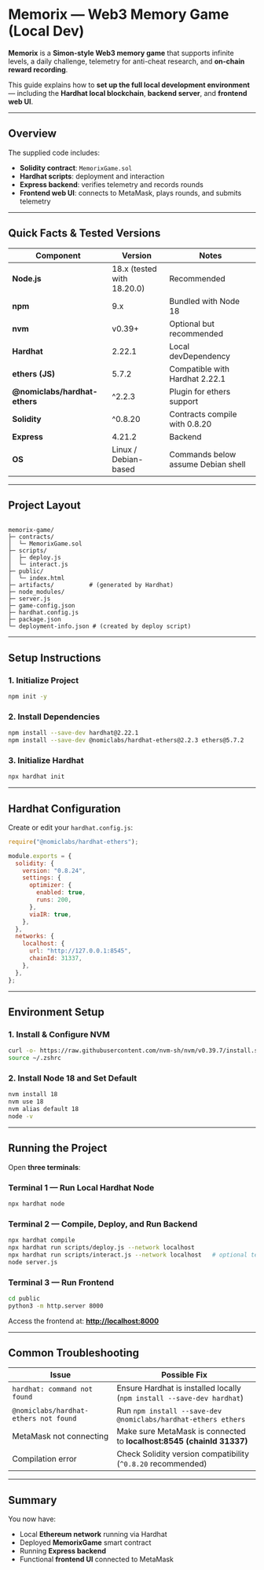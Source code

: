 
# Memorix — Web3 Memory Game (Local Dev)

**Memorix** is a **Simon-style Web3 memory game** that supports infinite levels, a daily challenge, telemetry for anti-cheat research, and **on-chain reward recording**.

This guide explains how to **set up the full local development environment** — including the **Hardhat local blockchain**, **backend server**, and **frontend web UI**.

---

## Overview

The supplied code includes:

- **Solidity contract**: `MemorixGame.sol`
- **Hardhat scripts**: deployment and interaction
- **Express backend**: verifies telemetry and records rounds
- **Frontend web UI**: connects to MetaMask, plays rounds, and submits telemetry

---

## Quick Facts & Tested Versions

| Component | Version | Notes |
|------------|----------|-------|
| **Node.js** | 18.x (tested with 18.20.0) | Recommended |
| **npm** | 9.x | Bundled with Node 18 |
| **nvm** | v0.39+ | Optional but recommended |
| **Hardhat** | 2.22.1 | Local devDependency |
| **ethers (JS)** | 5.7.2 | Compatible with Hardhat 2.22.1 |
| **@nomiclabs/hardhat-ethers** | ^2.2.3 | Plugin for ethers support |
| **Solidity** | ^0.8.20 | Contracts compile with 0.8.20 |
| **Express** | 4.21.2 | Backend |
| **OS** | Linux / Debian-based | Commands below assume Debian shell |

---

## Project Layout

```

memorix-game/
├─ contracts/
│  └─ MemorixGame.sol
├─ scripts/
│  ├─ deploy.js
│  └─ interact.js
├─ public/
│  └─ index.html
├─ artifacts/          # (generated by Hardhat)
├─ node_modules/
├─ server.js
├─ game-config.json
├─ hardhat.config.js
├─ package.json
└─ deployment-info.json # (created by deploy script)

````

---

## Setup Instructions

### 1. Initialize Project

```bash
npm init -y
````

### 2. Install Dependencies

```bash
npm install --save-dev hardhat@2.22.1
npm install --save-dev @nomiclabs/hardhat-ethers@2.2.3 ethers@5.7.2
```

### 3. Initialize Hardhat

```bash
npx hardhat init
```

---

## Hardhat Configuration

Create or edit your `hardhat.config.js`:

```js
require("@nomiclabs/hardhat-ethers");

module.exports = {
  solidity: {
    version: "0.8.24",
    settings: {
      optimizer: {
        enabled: true,
        runs: 200,
      },
      viaIR: true,
    },
  },
  networks: {
    localhost: {
      url: "http://127.0.0.1:8545",
      chainId: 31337,
    },
  },
};
```

---

## Environment Setup

### 1. Install & Configure NVM

```bash
curl -o- https://raw.githubusercontent.com/nvm-sh/nvm/v0.39.7/install.sh | bash
source ~/.zshrc
```

### 2. Install Node 18 and Set Default

```bash
nvm install 18
nvm use 18
nvm alias default 18
node -v
```

---

## Running the Project

Open **three terminals**:

### Terminal 1 — Run Local Hardhat Node

```bash
npx hardhat node
```

### Terminal 2 — Compile, Deploy, and Run Backend

```bash
npx hardhat compile
npx hardhat run scripts/deploy.js --network localhost
npx hardhat run scripts/interact.js --network localhost   # optional test
node server.js
```

### Terminal 3 — Run Frontend

```bash
cd public
python3 -m http.server 8000
```

Access the frontend at:
**[http://localhost:8000](http://localhost:8000)**

---

## Common Troubleshooting

| Issue                                 | Possible Fix                                                           |
| ------------------------------------- | ---------------------------------------------------------------------- |
| `hardhat: command not found`          | Ensure Hardhat is installed locally (`npm install --save-dev hardhat`) |
| `@nomiclabs/hardhat-ethers not found` | Run `npm install --save-dev @nomiclabs/hardhat-ethers ethers`          |
| MetaMask not connecting               | Make sure MetaMask is connected to **localhost:8545 (chainId 31337)**  |
| Compilation error                     | Check Solidity version compatibility (`^0.8.20` recommended)           |

---

## Summary

You now have:

* Local **Ethereum network** running via Hardhat
* Deployed **MemorixGame** smart contract
* Running **Express backend**
* Functional **frontend UI** connected to MetaMask
